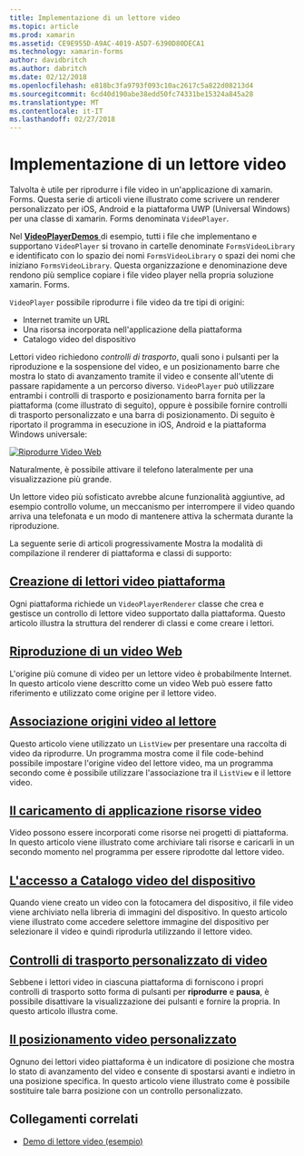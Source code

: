 ```yaml
---
title: Implementazione di un lettore video
ms.topic: article
ms.prod: xamarin
ms.assetid: CE9E955D-A9AC-4019-A5D7-6390D80DECA1
ms.technology: xamarin-forms
author: davidbritch
ms.author: dabritch
ms.date: 02/12/2018
ms.openlocfilehash: e818bc3fa9793f093c10ac2617c5a822d08213d4
ms.sourcegitcommit: 6cd40d190abe38edd50fc74331be15324a845a28
ms.translationtype: MT
ms.contentlocale: it-IT
ms.lasthandoff: 02/27/2018
---
```

# <a name="implementing-a-video-player"></a>Implementazione di un lettore video

Talvolta è utile per riprodurre i file video in un'applicazione di xamarin. Forms. Questa serie di articoli viene illustrato come scrivere un renderer personalizzato per iOS, Android e la piattaforma UWP (Universal Windows) per una classe di xamarin. Forms denominata `VideoPlayer`.

Nel [ **VideoPlayerDemos** ](https://developer.xamarin.com/samples/xamarin-forms/customrenderers/VideoPlayerDemos/) di esempio, tutti i file che implementano e supportano `VideoPlayer` si trovano in cartelle denominate `FormsVideoLibrary` e identificato con lo spazio dei nomi `FormsVideoLibrary` o spazi dei nomi che iniziano `FormsVideoLibrary`. Questa organizzazione e denominazione deve rendono più semplice copiare i file video player nella propria soluzione xamarin. Forms.

`VideoPlayer` possibile riprodurre i file video da tre tipi di origini:

- Internet tramite un URL
- Una risorsa incorporata nell'applicazione della piattaforma
- Catalogo video del dispositivo

Lettori video richiedono *controlli di trasporto*, quali sono i pulsanti per la riproduzione e la sospensione del video, e un posizionamento barre che mostra lo stato di avanzamento tramite il video e consente all'utente di passare rapidamente a un percorso diverso. `VideoPlayer` può utilizzare entrambi i controlli di trasporto e posizionamento barra fornita per la piattaforma (come illustrato di seguito), oppure è possibile fornire controlli di trasporto personalizzato e una barra di posizionamento. Di seguito è riportato il programma in esecuzione in iOS, Android e la piattaforma Windows universale:

[![Riprodurre Video Web](web-videos-images/playwebvideo-small.png "riprodurre Video Web")](web-videos-images/playwebvideo-large.png "riprodurre Video Web")

Naturalmente, è possibile attivare il telefono lateralmente per una visualizzazione più grande.

Un lettore video più sofisticato avrebbe alcune funzionalità aggiuntive, ad esempio controllo volume, un meccanismo per interrompere il video quando arriva una telefonata e un modo di mantenere attiva la schermata durante la riproduzione.

La seguente serie di articoli progressivamente Mostra la modalità di compilazione il renderer di piattaforma e classi di supporto:

## <a name="creating-the-platform-video-playersplayer-creationmd"></a>[Creazione di lettori video piattaforma](player-creation.md)

Ogni piattaforma richiede un `VideoPlayerRenderer` classe che crea e gestisce un controllo di lettore video supportato dalla piattaforma. Questo articolo illustra la struttura del renderer di classi e come creare i lettori.

## <a name="playing-a-web-videoweb-videosmd"></a>[Riproduzione di un video Web](web-videos.md)

L'origine più comune di video per un lettore video è probabilmente Internet. In questo articolo viene descritto come un video Web può essere fatto riferimento e utilizzato come origine per il lettore video.

## <a name="binding-video-sources-to-the-playersource-bindingsmd"></a>[Associazione origini video al lettore](source-bindings.md)

Questo articolo viene utilizzato un `ListView` per presentare una raccolta di video da riprodurre. Un programma mostra come il file code-behind possibile impostare l'origine video del lettore video, ma un programma secondo come è possibile utilizzare l'associazione tra il `ListView` e il lettore video.

## <a name="loading-application-resource-videosloading-resourcesmd"></a>[Il caricamento di applicazione risorse video](loading-resources.md)

Video possono essere incorporati come risorse nei progetti di piattaforma. In questo articolo viene illustrato come archiviare tali risorse e caricarli in un secondo momento nel programma per essere riprodotte dal lettore video.

## <a name="accessing-the-devices-video-libraryaccessing-librarymd"></a>[L'accesso a Catalogo video del dispositivo](accessing-library.md)

Quando viene creato un video con la fotocamera del dispositivo, il file video viene archiviato nella libreria di immagini del dispositivo. In questo articolo viene illustrato come accedere selettore immagine del dispositivo per selezionare il video e quindi riprodurla utilizzando il lettore video.

## <a name="custom-video-transport-controlscustom-transportmd"></a>[Controlli di trasporto personalizzato di video](custom-transport.md)

Sebbene i lettori video in ciascuna piattaforma di forniscono i propri controlli di trasporto sotto forma di pulsanti per **riprodurre** e **pausa**, è possibile disattivare la visualizzazione dei pulsanti e fornire la propria. In questo articolo illustra come.

## <a name="custom-video-positioningcustom-positioningmd"></a>[Il posizionamento video personalizzato](custom-positioning.md)

Ognuno dei lettori video piattaforma è un indicatore di posizione che mostra lo stato di avanzamento del video e consente di spostarsi avanti e indietro in una posizione specifica. In questo articolo viene illustrato come è possibile sostituire tale barra posizione con un controllo personalizzato.





## <a name="related-links"></a>Collegamenti correlati

- [Demo di lettore video (esempio)](https://developer.xamarin.com/samples/xamarin-forms/customrenderers/VideoPlayerDemos/)
